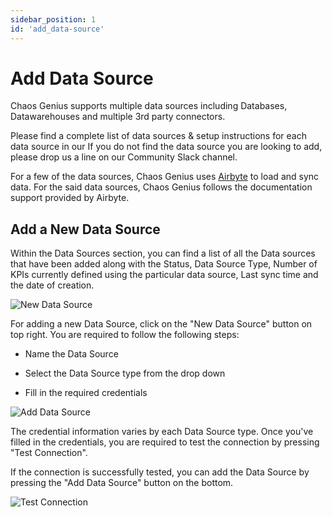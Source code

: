 ```yaml
---
sidebar_position: 1
id: 'add_data-source'
---
```


# Add Data Source

Chaos Genius supports multiple data sources including Databases, Datawarehouses and multiple 3rd party connectors. 

Please find a complete list of data sources & setup instructions for each data source in our 
If you do not find the data source you are looking to add, please drop us a line on our Community Slack channel. 

For a few of the data sources, Chaos Genius uses [Airbyte](https://docs.airbyte.io/) to load and sync data. For the said data sources, Chaos Genius follows the documentation support provided by Airbyte.

## Add a New Data Source
Within the Data Sources section, you can find a list of all the Data sources that have been added along with the Status, Data Source Type, Number of KPIs currently defined using the particular data source, Last sync time and the date of creation.

![New Data Source](/img/connecting-to-data-sources/data_source_listing.png)

For adding a new Data Source, click on the "New Data Source" button on top right. You are required to follow the following steps:

-   Name the Data Source

-   Select the Data Source type from the drop down

-   Fill in the required credentials

![Add Data Source](/img/connecting-to-data-sources/add_data_source.png)

The credential information varies by each Data Source type. Once you've filled in the credentials, you are required to test the connection by pressing "Test Connection".


If the connection is successfully tested, you can add the Data Source by pressing the "Add Data Source" button on the bottom.

![Test Connection](/img/connecting-to-data-sources/test_connection.png)

